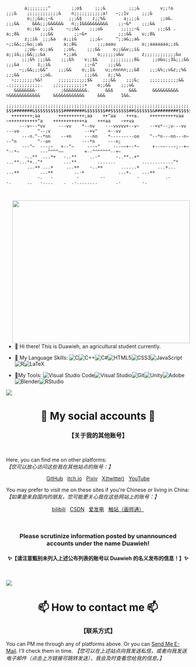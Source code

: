 ```
                                                                                                                                
       a;;;;;;;;^        ;;o$     ;;;&         ;;;&        v;;!o     ;;;&    ;;;;;;;;;;;;&    n;;;;;;;;;;;a!   ~;;1v     ;;;&   
        o;;;&a;;~&      ;;;&$    z;;%&       a;;;;&        ;;o&.    ;;;&&     &&&;;;&&&&&&   n;;1&&&&&&&&&&    ;;~&*    ;;;&&   
        o;;&& ;;;&     ~;;&&    ;;;u&       ;;;;;~&       ;;;&$ .  a;;8&        ;;;&&        ;;~&+            ;;;&&    u;;8&    
       z;;i&  ;;;&a   a;;i&     ;;;&~     ^;;a&;;a&      ~;;&&;;;&u;;a&        a;;8&        ;;;aaau          o;;aaaaaaa;;z&     
       ;;o&- o;;a&    ;;o&.    ;;;&&     o;;&&v;;i&     a;;i&;;;&&;;;&a       +;;a&        o;;;;;;u&u       z;;;;;;;;;;;;&u     
      ;;;&% ;;;&&    ;;;&%    v;;$&     ;;;;;;;;;8&     ;;o&u;;3&;;;&&        ;;;&a       z;;i&             ;;~&^    ;;;&&      
     ~;;&&;;;&&^    ;;;&&    o;;1&    u;;nnnnn;;;&8    ;;;&%;;v&z;;%&        ;;;&&        ;;o&.            ;;;&&    z;;%&       
  ~;;;;;;;;%&!      ;;;;;;;;;;;$&    ;;;&&    ;;;&;    ;;;;;;;;;;;&&   .;;;;;;;;;;;;.    ;;;;;;;;;;;;+    o;;&&    ;;;u&        
   &&&&&&&&-         ;&&&&&&&&&.      &&$      &&&      &&&&&&&&&&      n&&&&&&&&&&&&     &&&&&&&&&&&&     &&&      1&&.        
                                                                                                                                
;;;;;;;;;;;;;;;;;;;;;;;;;;;;;;;;;;;;;;;;;;;;;;;;;;;;;;;;;;;;;;;;;;;;;;;;;;;;;;;;;;;;;;;;;;;;;;;;;;;;;;;;;;;;;;;;;;;;;;;;^       
$$$#######&$$$$$$$$$$$########&$$$$$$$##$$$$$$$##&$$$$$$&#########$$$$$$$###########$$$$$&###########&$$$$$##&$$$$$$$##$$%      
  ++++++++;aa       ++++++++++;aa    ++^aa    +++a.    ++++++++++vaa   ~+++++++++++^a    ++++++++++++a    +++aa    ~++va        
     ---v~--*vv     ---vv    *--nv    ---vvvvv+--v~    --+v*--;v---vv        ---vo       ^--;v             --+v^    +--vv       
      ---n.^--*nn    --+n     ---nn    *---------oo    ^--*n---nn---n~        --^n        ^--on            ---*n     ---n;      
      ---^~  ---;~   +--^~     ---~^     ---~~+--*~     +--~~---~;--+~        ^--*~        ---^^^^~~        +--^^^^^^^--+~      
       -..**  ...*+   -..**     ..-*      -..**..+*      ...**...*+..^*        ...**        .......          ............^*     
        ...++ ...+     ...++    -..++       ......+       ...+...  ...++        ...++        ..-+             ...+.    ...++    
            -.   -         -        --            -          .-        -.      ..   -....    .  .-........       .-        -.   
                                                                                                                                
                                                                                                                                
```

<img align="right" src="https://github-readme-stats.vercel.app/api/top-langs/?username=duawieh&layout=compact&theme=tokyonight"  width="487" height="390" />

- 👋 Hi there! This is Duawieh, an agricultural student currently.

- 🌱 My Language Skills: ![C](https://img.shields.io/badge/c-%2300599C.svg?style=for-the-badge&logo=c&logoColor=white)![C++](https://img.shields.io/badge/c++-%2300599C.svg?style=for-the-badge&logo=c%2B%2B&logoColor=white)![C#](https://img.shields.io/badge/c%23-%23239120.svg?style=for-the-badge&logo=csharp&logoColor=white)![HTML5](https://img.shields.io/badge/html5-%23E34F26.svg?style=for-the-badge&logo=html5&logoColor=white)![CSS3](https://img.shields.io/badge/css3-%231572B6.svg?style=for-the-badge&logo=css3&logoColor=white)![JavaScript](https://img.shields.io/badge/javascript-%23323330.svg?style=for-the-badge&logo=javascript&logoColor=%23F7DF1E)![R](https://img.shields.io/badge/r-%23276DC3.svg?style=for-the-badge&logo=r&logoColor=white)![LaTeX](https://img.shields.io/badge/latex-%23008080.svg?style=for-the-badge&logo=latex&logoColor=white)

- 🔭My Tools: ![Visual Studio Code](https://img.shields.io/badge/Visual%20Studio%20Code-0078d7.svg?style=for-the-badge&logo=visual-studio-code&logoColor=white)![Visual Studio](https://img.shields.io/badge/Visual%20Studio-5C2D91.svg?style=for-the-badge&logo=visual-studio&logoColor=white)![Git](https://img.shields.io/badge/git-%23F05033.svg?style=for-the-badge&logo=git&logoColor=white)![Unity](https://img.shields.io/badge/unity-%23000000.svg?style=for-the-badge&logo=unity&logoColor=white)![Adobe](https://img.shields.io/badge/adobe-%23FF0000.svg?style=for-the-badge&logo=adobe&logoColor=white)![Blender](https://img.shields.io/badge/blender-%23F5792A.svg?style=for-the-badge&logo=blender&logoColor=white)![RStudio](https://img.shields.io/badge/RStudio-4285F4?style=for-the-badge&logo=rstudio&logoColor=white)

<a href="https://github.com/404"><img src="https://blog.17lai.site/medias_webp/line.webp"></a>

<h1 align="center">🔗 My social accounts 🔗 </h1>
<h3 align="center">【关于我的其他账号】</h3>

&nbsp;

Here, you can find me on other platforms:  
*【您可以放心访问这些我在其他站点的账号：】*

<p align="center"><a href="https://github.com/Duawieh">GitHub</a> &nbsp; <a href="https://itch.io/profile/duawieh/">itch.io</a> &nbsp; <a href="https://www.pixiv.net/users/66958913">Pixiv</a> &nbsp; <a href="https://twitter.com/Duawieh_Chaser">X(twitter)</a> &nbsp; <a href="https://www.youtube.com/@Duawieh">YouTube</a></p>

You may prefer to visit me on these sites if you're Chinese or living in China:  
*【如果是来自国内的朋友，您可能更关心我在这些网站上的账号：】*

<p align="center"><a href="https://space.bilibili.com/391569000">bilibili</a> &nbsp; <a href="https://blog.csdn.net/qq_42097628">CSDN</a> &nbsp; <a href="https://afdian.net/a/duawieh">爱发电</a> &nbsp; <a href="https://www.huashi6.com/painter/51469">触站（画师通）</a></p>


&nbsp;

<h3 align="center"><b> Please scrutinize information posted by unannounced accounts under the name Duawieh! </b></h3>
<h4 align="center">✨【请注意甄别未列入上述公布列表的账号以 Duawieh 的名义发布的信息！】✨</h3>
&nbsp;
&nbsp;


<a href="https://github.com/404"><img src="https://blog.17lai.site/medias_webp/line.webp"></a>

<h1 align="center"> 📫 How to contact me 📫 </h1>
<h3 align="center"> 【联系方式】 </h3>

You can PM me through any of platforms above. Or you can [Send Me E-Mail](mailto:duawiehpublic@outlook.com). I'll check them in time.
*【您可以在上述站点向我发送私信，或者向我发送电子邮件（点击上方链接可跳转发送），我会及时查看您给我的信息。】*

